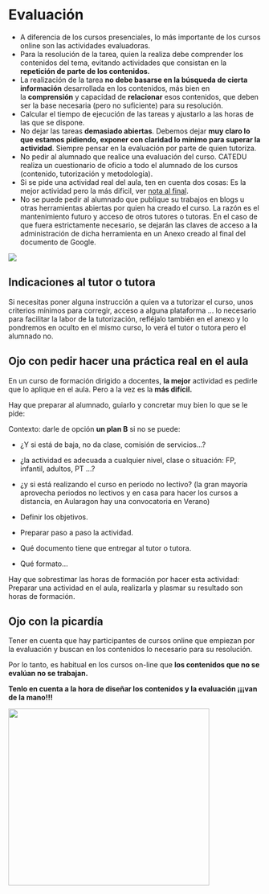 
# Evaluación

- A diferencia de los cursos presenciales, lo más importante de los cursos online son las actividades evaluadoras.
- Para la resolución de la tarea, quien la realiza debe comprender los contenidos del tema, evitando actividades que consistan en la **repetición de parte de los contenidos.**
- La realización de la tarea **no debe basarse en la búsqueda de cierta información** desarrollada en los contenidos, más bien en la **comprensión** y capacidad de **relacionar** esos contenidos, que deben ser la base necesaria (pero no suficiente) para su resolución. 
- Calcular el tiempo de ejecución de las tareas y ajustarlo a las horas de las que se dispone. 
- No dejar las tareas **demasiado abiertas**. Debemos dejar **muy claro lo que estamos pidiendo, exponer con claridad lo mínimo para superar la actividad**. Siempre pensar en la evaluación por parte de quien tutoriza.
- No pedir al alumnado que realice una evaluación del curso. CATEDU realiza un cuestionario de oficio a todo el alumnado de los cursos (contenido, tutorización y metodología).
- Si se pide una actividad real del aula, ten en cuenta dos cosas: Es la mejor actividad pero la más dificil, ver [nota al final](#practica-aula).
- No se puede pedir al alumnado que publique su trabajos en blogs u otras herramientas abiertas por quien ha creado el curso. La razón es el mantenimiento futuro y acceso de otros tutores o tutoras. En el caso de que fuera estrictamente necesario, se dejarán las claves de acceso a la administración de dicha herramienta en un Anexo creado al final del documento de Google.

![](img/mafalda31g.gif)

## Indicaciones al tutor o tutora

Si necesitas poner alguna instrucción a quien va a tutorizar el curso, unos criterios mínimos para corregir, acceso a alguna plataforma ... lo necesario para facilitar la labor de la tutorización, refléjalo también en el anexo y lo pondremos en oculto en el mismo curso, lo verá el tutor o tutora pero el alumnado no.

## <a id="practica-aula"></a>Ojo con pedir hacer una práctica real en el aula

En un curso de formación dirigido a  docentes, **la mejor** actividad es pedirle que lo aplique en el aula. Pero a la vez es la **más difícil.**

Hay que preparar al alumnado, guiarlo y concretar muy bien lo que se le pide:

Contexto: darle de opción **un plan B** si no se puede:

- ¿Y si está de baja, no da clase, comisión de servicios...?
- ¿la actividad es adecuada a cualquier nivel, clase o situación: FP, infantil, adultos, PT …?
- ¿y si está realizando el curso en periodo no lectivo? (la gran mayoría aprovecha periodos no lectivos y en casa para hacer los cursos a distancia, en Aularagon hay una convocatoria en Verano)

- Definir los objetivos.
- Preparar paso a paso la actividad.

- Qué documento tiene que entregar al tutor o tutora.
- Qué formato…

Hay que sobrestimar las horas de formación por hacer esta actividad: Preparar una actividad en el aula, realizarla y plasmar su resultado son horas de formación.

## Ojo con la picardía

Tener en cuenta que hay participantes de cursos online que empiezan por la evaluación y buscan en los contenidos lo necesario para su resolución. 

Por lo tanto, es habitual en los cursos on-line que **los contenidos que no se evalúan no se trabajan.**

**Tenlo en cuenta a la hora de diseñar los contenidos y la evaluación ¡¡¡van de la mano!!!**

<strong><img src="img/Mafalda_Errare_humanum_est.jpg" width="400" height="352" /></strong>
